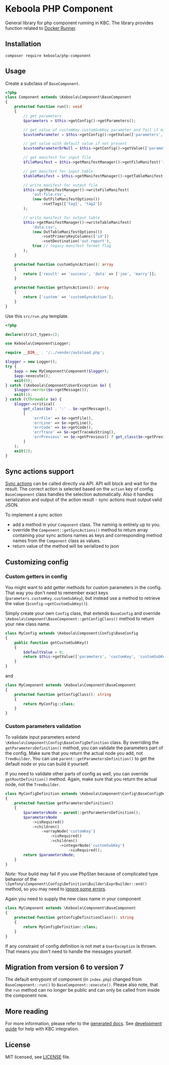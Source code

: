 # Keboola PHP Component

General library for php component running in KBC. The library provides function related to [Docker Runner](https://github.com/keboola/docker-bundle).

## Installation

```
composer require keboola/php-component
```

## Usage

Create a subclass of `BaseComponent`. 

```php
<?php
class Component extends \Keboola\Component\BaseComponent
{
    protected function run(): void
    {
        // get parameters
        $parameters = $this->getConfig()->getParameters();

        // get value of customKey.customSubKey parameter and fail if missing
        $customParameter = $this->getConfig()->getValue(['parameters', 'customKey', 'customSubKey']);

        // get value with default value if not present
        $customParameterOrNull = $this->getConfig()->getValue(['parameters', 'customKey'], 'someDefaultValue');

        // get manifest for input file
        $fileManifest = $this->getManifestManager()->getFileManifest('input-file.csv');

        // get manifest for input table
        $tableManifest = $this->getManifestManager()->getTableManifest('in.tableName');

        // write manifest for output file
        $this->getManifestManager()->writeFileManifest(
            'out-file.csv',
            (new OutFileManifestOptions())
                ->setTags(['tag1', 'tag2'])
        );

        // write manifest for output table
        $this->getManifestManager()->writeTableManifest(
            'data.csv',
            (new OutTableManifestOptions())
                ->setPrimaryKeyColumns(['id'])
                ->setDestination('out.report'),
            true // legacy manifest format flag
        );
    }

    protected function customSyncAction(): array
    {
        return ['result' => 'success', 'data' => ['joe', 'marry']];
    }

    protected function getSyncActions(): array
    {
        return ['custom' => 'customSyncAction'];
    }
}
```

Use this `src/run.php` template. 

```php
<?php

declare(strict_types=1);

use Keboola\Component\Logger;

require __DIR__ . '/../vendor/autoload.php';

$logger = new Logger();
try {
    $app = new MyComponent\Component($logger);
    $app->execute();
    exit(0);
} catch (\Keboola\Component\UserException $e) {
    $logger->error($e->getMessage());
    exit(1);
} catch (\Throwable $e) {
    $logger->critical(
        get_class($e) . ':' . $e->getMessage(),
        [
            'errFile' => $e->getFile(),
            'errLine' => $e->getLine(),
            'errCode' => $e->getCode(),
            'errTrace' => $e->getTraceAsString(),
            'errPrevious' => $e->getPrevious() ? get_class($e->getPrevious()) : '',
        ]
    );
    exit(2);
}
```

## Sync actions support

[Sync actions](https://developers.keboola.com/extend/common-interface/actions/) can be called directly via API. API will block and wait for the result. The correct action is selected based on the `action` key of config. `BaseComponent` class handles the selection automatically. Also it handles serialization and output of the action result - sync actions must output valid JSON.

To implement a sync action  
* add a method in your `Component` class. The naming is entirely up to you. 
* override the `Component::getSyncActions()` method to return array containing your sync actions names as keys and corresponding method names from the `Component` class as values. 
* return value of the method will be serialized to json

## Customizing config

### Custom getters in config

You might want to add getter methods for custom parameters in the config. That way you don't need to remember exact keys (`parameters.customKey.customSubKey`), but instead use a method to retrieve the value (`$config->getCustomSubKey()`).

Simply create your own `Config` class, that extends `BaseConfig` and override `\Keboola\Component\BaseComponent::getConfigClass()` method to return your new class name. 

```php
class MyConfig extends \Keboola\Component\Config\BaseConfig 
{
    public function getCustomSubKey()
    {
        $defaultValue = 0;
        return $this->getValue(['parameters', 'customKey', 'customSubKey'], $defaultValue);
    }
}
```
and
```php
class MyComponent extends \Keboola\Component\BaseComponent
{
    protected function getConfigClass(): string
    {
        return MyConfig::class;
    }
}
```

### Custom parameters validation

To validate input parameters extend `\Keboola\Component\Config\BaseConfigDefinition` class. By overriding the `getParametersDefinition()` method, you can validate the parameters part of the config. Make sure that you return the actual node you add, not `TreeBuilder`. You can use `parent::getParametersDefinition()` to get the default node or you can build it yourself. 

If you need to validate other parts of config as well, you can override `getRootDefinition()` method. Again, make sure that you return the actual node, not the `TreeBuilder`. 

```php
class MyConfigDefinition extends \Keboola\Component\Config\BaseConfigDefinition
{
    protected function getParametersDefinition()
    {
        $parametersNode = parent::getParametersDefinition();
        $parametersNode
            ->isRequired()
            ->children()
                ->arrayNode('customKey')
                    ->isRequired()
                    ->children()
                        ->integerNode('customSubKey')
                            ->isRequired();
        return $parametersNode;
    }
}
```

 *Note:* Your build may fail if you use PhpStan because of complicated type behavior of the `\Symfony\Component\Config\Definition\Builder\ExprBuilder::end()` method, so you may need to [ignore some errors](https://github.com/phpstan/phpstan#ignore-error-messages-with-regular-expressions). 

Again you need to supply the new class name in your component

```php
class MyComponent extends \Keboola\Component\BaseComponent
{
    protected function getConfigDefinitionClass(): string
    {
        return MyConfigDefinition::class;
    }
}
```

If any constraint of config definition is not met a `UserException` is thrown. That means you don't need to handle the messages yourself. 

## Migration from version 6 to version 7

The default entrypoint of component (in `index.php`) changed from `BaseComponent::run()` to `BaseComponent::execute()`. Please also note, that the `run` method can no longer be public and can only be called from inside the component now.  

## More reading

For more information, please refer to the [generated docs](https://keboola.github.io/php-component/master/classes.html). See [development guide](https://developers.keboola.com/extend/component/tutorial/) for help with KBC integration.

## License

MIT licensed, see [LICENSE](./LICENSE) file.
